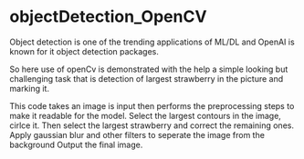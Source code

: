 # objectDetection_OpenCV

Object detection is one of the trending applications of ML/DL and OpenAI is known for it object detection packages.

So here use of openCv is demonstrated with the help a simple looking but challenging task that is detection of largest strawberry in the picture and marking it.

This code takes an image is input then performs the preprocessing steps to make it readable for the model.
Select the largest contours in the image, cirlce it.
Then select the largest strawberry and correct the remaining ones.
Apply gaussian blur and other filters to seperate the image from the background
Output the final image.


